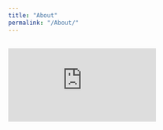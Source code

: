 ```yaml
---
title: "About"
permalink: "/About/"
---
```



## ![[Resume](https://nbviewer.jupyter.org/github/SeokLeeUS/seokleeus.github.io/blob/master/_images/Resume_Seok%20Lee.jpg)](https://nbviewer.jupyter.org/github/SeokLeeUS/seokleeus.github.io/blob/master/_images/Seok_Lee_Resume_in_R.pdf)

